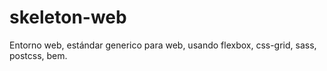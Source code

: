 # skeleton-web
Entorno web, estándar generico para web, usando flexbox, css-grid, sass, postcss, bem.
